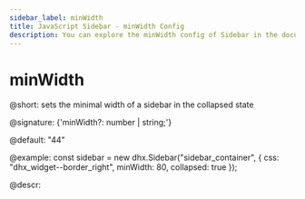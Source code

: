 ```yaml
---
sidebar_label: minWidth
title: JavaScript Sidebar - minWidth Config 
description: You can explore the minWidth config of Sidebar in the documentation of the DHTMLX JavaScript UI library. Browse developer guides and API reference, try out code examples and live demos, and download a free 30-day evaluation version of DHTMLX Suite 7.
---
```


# minWidth

@short: sets the minimal width of a sidebar in the collapsed state

@signature: {'minWidth?: number | string;'}

@default: "44"

@example:
const sidebar = new dhx.Sidebar("sidebar_container", {
    css: "dhx_widget--border_right",
    minWidth: 80,
    collapsed: true
});

@descr:
